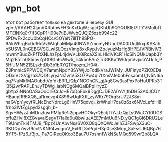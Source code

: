 # vpn_bot
этот бот работвет только на дектопе и черезу GUI
vpn://AAAH2XjanVXRbtowFH3nKxDqWzsgcQKhUh9QYQUKlEI7lTYVMolbTIMTElNKq0r7lf3CpP1H90e7tiEJWvbQJQjZ5xzb994c22-5PDwFx2ccU0bCqHCcv5OYeN7illTh9SPQ-6AkWhrgBc0o16oVvWJqhaMMja40NWSZmomyNUhoDA00tUqtlikxpKSKahbSUSVL0nGEBGVSC_wiSLOczVImg8xkRypJvZpJyuzMzHg8HPEJVPiBivIV3mwmYBuqZkPfTtXNLhzFpL4jdwVLk0iRcaXSnLHldiVKcR1HcSiNQUkUapb3YMq2EaTh0S5mvZpGt8Ga6cWw5_lr4k5oEAn2TuGKKxflW0qmVvjxsYAUch_P5HiUMN521SLskhtDb3b1bRYQ17mozm_H04t-Z3PmhIc9PPWD0jX7ammNpdY8SYWjJoFodlkVraJW1My_JUFInydPZKOEDaODxlVzSVqjza37QDfLyryJNiZvnV53O7Pw4ql7tXnsVJe0nbFcsJomU_1v5NI6aoq7NuMkfMAOubdtVnfdkERR_iQfp1NCOhCN_gjAg8Gw3asPxxPoHuUPRs3Ti35j2wfRAPLEnJyTDWg_labNOg6MQaIBPpHryzZ-gbYp2iNNoOASaOoCrECrJcHE7oDoEok9DggCJDE2AIYAYjfbDH53A0JCUYHBaupRR6XQ8_ul1rxcvg4X896wUqKXK_zyWKr79Orq5rU72JS8m-naGVpn1ycyfRLNcEhcNdrqLg6HnV75qdvql_krWhuH7caCz6zx6NVcLefdHl8frno3lVtZgLpyd3sgqh_b-SgvHWyzJnMDnzIusrPMIgRe1I2ippvHCOkyrQEctjTiYJJzQgLs0WcCYt0UCSbffuZHvI8XZGvavalSsgVf7falld6uQbwIuJAEE7mMUu6ND_yQC1gGl6DRU2LeT9UnmTki4TMJ9_fBpz4UnAbvNss6V0XQ8qQXQWcJeIhZJFSwpX3uC-3KDQp7wvf9cclNKNR4wcgrxV_ExRfL3nPqdFI3p0se8Mrjp_8aFssiJ6QBp768YT5-fPz6_f3jp_jPa7GIReqOKco3Bau7U7oshnfWkNSeMQq599wf2b8LQA
